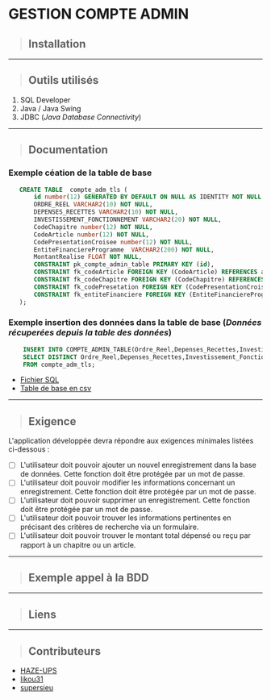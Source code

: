 # GESTION COMPTE ADMIN

>## Installation

---
> ## Outils utilisés
  1. SQL Developer
  2. Java / Java Swing
  3. JDBC (*Java Database Connectivity*)
---
>## Documentation
### Exemple céation de la table de base
 ```sql
    CREATE TABLE  compte_adm_tls (
        id number(12) GENERATED BY DEFAULT ON NULL AS IDENTITY NOT NULL ,
        ORDRE_REEL VARCHAR2(10) NOT NULL,
        DEPENSES_RECETTES VARCHAR2(10) NOT NULL,
        INVESTISSEMENT_FONCTIONNEMENT VARCHAR2(20) NOT NULL,
        CodeChapitre number(12) NOT NULL,
        CodeArticle number(12) NOT NULL,
        CodePresentationCroisee number(12) NOT NULL,
        EntiteFinanciereProgramme  VARCHAR2(200) NOT NULL,
        MontantRealise FLOAT NOT NULL,
        CONSTRAINT pk_compte_admin_table PRIMARY KEY (id),
        CONSTRAINT fk_codeArticle FOREIGN KEY (CodeArticle) REFERENCES article (codeArticle),
        CONSTRAINT fk_codeChapitre FOREIGN KEY (CodeChapitre) REFERENCES chapitre (codeChapitre),
        CONSTRAINT fk_codePresetation FOREIGN KEY (CodePresentationCroisee) REFERENCES presentationcroisee (codePresentationCroisee),
        CONSTRAINT fk_entiteFinanciere FOREIGN KEY (EntiteFinanciereProgramme ) REFERENCES entitefinanciereprogramme(EntiteFinanciereProgramme)
    ); 
  ``` 
### Exemple insertion des données dans la table de base (*Données récuperées depuis la table des données*)

```sql 
    INSERT INTO COMPTE_ADMIN_TABLE(Ordre_Reel,Depenses_Recettes,Investissement_Fonctionnement,codeChapitre,codeArticle,codePresentationCroisee,entiteFinanciereProgramme,montantRealise)
    SELECT DISTINCT Ordre_Reel,Depenses_Recettes,Investissement_Fonctionnement,  codeChapitre,codeArticle,codePresentationCroisee,entiteFinanciereProgramme,montantRealise 
    FROM compte_adm_tls;
```
- [Fichier SQL](https://github.com/stanBPS/sgbd_compte_admin_tlse/tree/master/SGBD/Creation_table.sql)
- [Table de base en csv](https://github.com/stanBPS/sgbd_compte_admin_tlse/tree/master/SGBD/compte_adm_tls.csv)

---
>## Exigence
L'application développée devra répondre aux exigences minimales listées ci-dessous :
- [ ] L'utilisateur doit pouvoir ajouter un nouvel enregistrement dans la base de données. Cette fonction doit être protégée par un mot de passe.
- [ ] L'utilisateur doit pouvoir modifier les informations concernant un enregistrement. Cette fonction doit être protégée par un mot de passe.
- [ ] L'utilisateur doit pouvoir supprimer un enregistrement. Cette fonction doit être protégée par un mot de passe.
- [ ] L'utilisateur doit pouvoir trouver les informations pertinentes en précisant des critères de recherche via un formulaire.
- [ ] L'utilisateur doit pouvoir trouver le montant total dépensé ou reçu par rapport à un chapitre ou un article.

---
>## Exemple appel à la BDD

---
>## Liens
---
> ## Contributeurs
- [HAZE-UPS](https://github.com/Huze-UPS)
- [likou31](https://github.com/likou31)
- [supersieu](https://github.com/supersieu)
